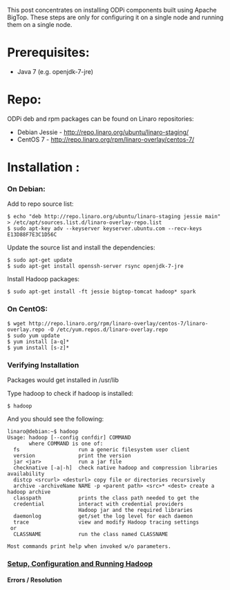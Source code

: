 This post concentrates on installing ODPi components built using Apache BigTop. These steps are only for configuring it on a single node and running them on a single node.

# Prerequisites:

* Java 7 (e.g. openjdk-7-jre)

# Repo:

ODPi deb and rpm packages can be found on Linaro repositories:

* Debian Jessie - http://repo.linaro.org/ubuntu/linaro-staging/
* CentOS 7 - http://repo.linaro.org/rpm/linaro-overlay/centos-7/


# Installation :

### On Debian:

Add to repo source list:

    $ echo "deb http://repo.linaro.org/ubuntu/linaro-staging jessie main" > /etc/apt/sources.list.d/linaro-overlay-repo.list
    $ sudo apt-key adv --keyserver keyserver.ubuntu.com --recv-keys E13D88F7E3C1D56C

Update the source list and install the dependencies:

    $ sudo apt-get update
    $ sudo apt-get install openssh-server rsync openjdk-7-jre

Install Hadoop packages:

    $ sudo apt-get install -ft jessie bigtop-tomcat hadoop* spark

### On CentOS:

    $ wget http://repo.linaro.org/rpm/linaro-overlay/centos-7/linaro-overlay.repo -O /etc/yum.repos.d/linaro-overlay.repo
    $ sudo yum update
    $ yum install [a-q]*
    $ yum install [s-z]*

### Verifying Installation 

Packages would get installed in /usr/lib 

Type hadoop to check if hadoop is installed:

    $ hadoop

And you should see the following:

    linaro@debian:~$ hadoop
    Usage: hadoop [--config confdir] COMMAND
           where COMMAND is one of:
      fs                   run a generic filesystem user client
      version              print the version
      jar <jar>            run a jar file
      checknative [-a|-h]  check native hadoop and compression libraries availability
      distcp <srcurl> <desturl> copy file or directories recursively
      archive -archiveName NAME -p <parent path> <src>* <dest> create a hadoop archive
      classpath            prints the class path needed to get the
      credential           interact with credential providers
                           Hadoop jar and the required libraries
      daemonlog            get/set the log level for each daemon
      trace                view and modify Hadoop tracing settings
     or
      CLASSNAME            run the class named CLASSNAME
     
    Most commands print help when invoked w/o parameters.

### [Setup, Configuration and Running Hadoop](https://github.com/96boards/documentation/wiki/ODPi-BigTop-Hadoop-configuration-and-Running) 
#### Errors / Resolution
